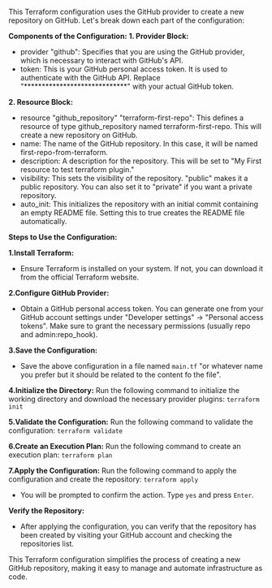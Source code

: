 This Terraform configuration uses the GitHub provider to create a new repository on GitHub. Let's break down each part of the configuration:

**Components of the Configuration:**
**1. Provider Block:** 
* provider "github": Specifies that you are using the GitHub provider, which is necessary to interact with GitHub's API.
* token: This is your GitHub personal access token. It is used to authenticate with the GitHub API. Replace "*****************************" with your actual GitHub token.

**2. Resource Block:**
* resource "github_repository" "terraform-first-repo": This defines a resource of type github_repository named terraform-first-repo. This will create a new repository on GitHub.
* name: The name of the GitHub repository. In this case, it will be named first-repo-from-terraform.
* description: A description for the repository. This will be set to "My First resource to test terraform plugin."
* visibility: This sets the visibility of the repository. "public" makes it a public repository. You can also set it to "private" if you want a private repository.
* auto_init: This initializes the repository with an initial commit containing an empty README file. Setting this to true creates the README file automatically.

**Steps to Use the Configuration:**

**1.Install Terraform:**
* Ensure Terraform is installed on your system. If not, you can download it from the official Terraform website.

**2.Configure GitHub Provider:**
* Obtain a GitHub personal access token. You can generate one from your GitHub account settings under "Developer settings" -> "Personal access tokens". Make sure to grant the necessary permissions (usually repo and admin:repo_hook).

**3.Save the Configuration:**
* Save the above configuration in a file named `main.tf` "or whatever name you prefer but it should be related to the content fo the file".

**4.Initialize the Directory:**
Run the following command to initialize the working directory and download the necessary provider plugins:
`terraform init`

**5.Validate the Configuration:**
Run the following command to validate the configuration:
`terraform validate`

**6.Create an Execution Plan:**
Run the following command to create an execution plan:
`terraform plan`

**7.Apply the Configuration:**
Run the following command to apply the configuration and create the repository:
`terraform apply`

* You will be prompted to confirm the action. Type `yes` and press `Enter`.

**Verify the Repository:**
* After applying the configuration, you can verify that the repository has been created by visiting your GitHub account and checking the repositories list.

This Terraform configuration simplifies the process of creating a new GitHub repository, making it easy to manage and automate infrastructure as code.